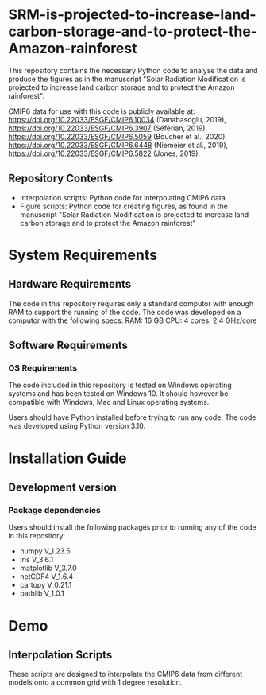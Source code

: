 # SRM-is-projected-to-increase-land-carbon-storage-and-to-protect-the-Amazon-rainforest

This repository contains the necessary Python code to analyse the data and produce the figures as in the manuscript "Solar Radiation Modification is projected to increase land carbon storage and to protect the Amazon rainforest". 

CMIP6 data for use with this code is publicly available at: https://doi.org/10.22033/ESGF/CMIP6.10034 (Danabasoglu, 2019), https://doi.org/10.22033/ESGF/CMIP6.3907 (Séférian, 2019), https://doi.org/10.22033/ESGF/CMIP6.5059 (Boucher et al., 2020), https://doi.org/10.22033/ESGF/CMIP6.6448 (Niemeier et al., 2019), https://doi.org/10.22033/ESGF/CMIP6.5822 (Jones, 2019). 

## Repository Contents
- Interpolation scripts: Python code for interpolating CMIP6 data
- Figure scripts: Python code for creating figures, as found in the manuscript "Solar Radiation Modification is projected to increase land carbon storage and to protect the Amazon rainforest"

# System Requirements 
## Hardware Requirements
The code in this repository requires only a standard computor with enough RAM to support the running of the code. The code was developed on a computor with the following specs:
  RAM: 16 GB
  CPU: 4 cores, 2.4 GHz/core 

## Software Requirements
### OS Requirements 
The code included in this repository is tested on Windows operating systems and has been tested on Windows 10. It should however be compatible with Windows, Mac and Linux operating systems. 

Users should have Python installed before trying to run any code. The code was developed using Python version 3.10. 

# Installation Guide
## Development version
### Package dependencies
Users should install the following packages prior to running any of the code in this repository: 
  - numpy V_1.23.5
  - iris V_3.6.1
  - matplotlib V_3.7.0
  - netCDF4 V_1.6.4
  - cartopy V_0.21.1
  - pathlib V_1.0.1

# Demo
## Interpolation Scripts
These scripts are designed to interpolate the CMIP6 data from different models onto a common grid with 1 degree resolution. 
  


